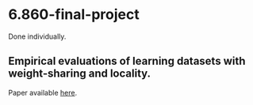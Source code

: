# 6.860-final-project
 
 Done individually.
 
 ## Empirical evaluations of learning datasets with weight-sharing and locality.
 
 Paper available [here](paper.pdf).
